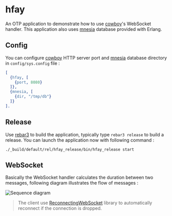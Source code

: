 hfay
=====

An OTP application to demonstrate how to use [cowboy][1]'s WebSocket handler.
This application also uses [mnesia][2] database provided with Erlang.

Config
------

You can configure [cowboy][1] HTTP server port and [mnesia][2] database directory in `config/sys.config` file :

```erlang
[
  {hfay, [
    {port, 8080}
  ]},
  {mnesia, [
    {dir, "/tmp/db"}
  ]}
].
```

Release
-------

Use [rebar3][3] to build the application, typically type `rebar3 release` to build a release.
You can launch the application now with following command :

```shell
./_build/default/rel/hfay_release/bin/hfay_release start
```

WebSocket
---------

Basically the WebSocket handler calculates the duration between two messages, following diagram illustrates the flow of messages :

![Sequence diagram](http://www.plantuml.com/plantuml/png/SoWkIImgAStDuNBEoKpDAr7GjLC8JYqgIosoKW1BMTc4Xdgws75111LqWV8GbL3vr1Gkh5hp2t3gX4WNfAPOsRY41Zc6UFhxsN4vfEQb09q10000)

> The client use [ReconnectingWebSocket](https://github.com/joewalnes/reconnecting-websocket) library to automatically reconnect if the connection is dropped.

[1]: https://github.com/ninenines/cowboy
[2]: http://erlang.org/doc/man/mnesia.html
[3]: https://www.rebar3.org/

